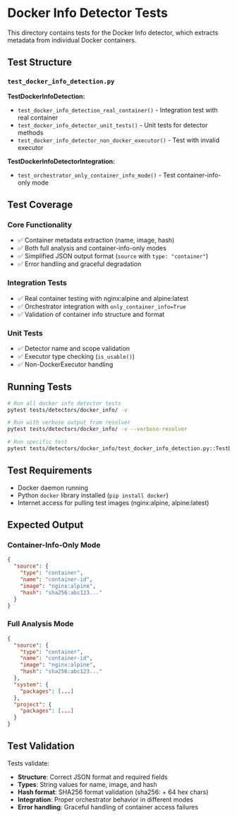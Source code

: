 # Docker Info Detector Tests

This directory contains tests for the Docker Info detector, which extracts metadata from individual Docker containers.

## Test Structure

### `test_docker_info_detection.py`

**TestDockerInfoDetection:**

- `test_docker_info_detection_real_container()` - Integration test with real container
- `test_docker_info_detector_unit_tests()` - Unit tests for detector methods
- `test_docker_info_detector_non_docker_executor()` - Test with invalid executor

**TestDockerInfoDetectorIntegration:**

- `test_orchestrator_only_container_info_mode()` - Test container-info-only mode

## Test Coverage

### Core Functionality

- ✅ Container metadata extraction (name, image, hash)
- ✅ Both full analysis and container-info-only modes
- ✅ Simplified JSON output format (`source` with `type: "container"`)
- ✅ Error handling and graceful degradation

### Integration Tests

- ✅ Real container testing with nginx:alpine and alpine:latest
- ✅ Orchestrator integration with `only_container_info=True`
- ✅ Validation of container info structure and format

### Unit Tests

- ✅ Detector name and scope validation
- ✅ Executor type checking (`is_usable()`)
- ✅ Non-DockerExecutor handling

## Running Tests

```bash
# Run all docker info detector tests
pytest tests/detectors/docker_info/ -v

# Run with verbose output from resolver
pytest tests/detectors/docker_info/ -v --verbose-resolver

# Run specific test
pytest tests/detectors/docker_info/test_docker_info_detection.py::TestDockerInfoDetection::test_docker_info_detection_real_container -v
```

## Test Requirements

- Docker daemon running
- Python `docker` library installed (`pip install docker`)
- Internet access for pulling test images (nginx:alpine, alpine:latest)

## Expected Output

### Container-Info-Only Mode

```json
{
  "source": {
    "type": "container",
    "name": "container-id",
    "image": "nginx:alpine",
    "hash": "sha256:abc123..."
  }
}
```

### Full Analysis Mode

```json
{
  "source": {
    "type": "container",
    "name": "container-id",
    "image": "nginx:alpine",
    "hash": "sha256:abc123..."
  },
  "system": {
    "packages": [...]
  },
  "project": {
    "packages": [...]
  }
}
```

## Test Validation

Tests validate:

- **Structure**: Correct JSON format and required fields
- **Types**: String values for name, image, and hash
- **Hash format**: SHA256 format validation (sha256: + 64 hex chars)
- **Integration**: Proper orchestrator behavior in different modes
- **Error handling**: Graceful handling of container access failures
